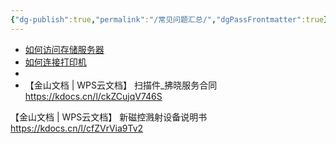 ```yaml
---
{"dg-publish":true,"permalink":"/常见问题汇总/","dgPassFrontmatter":true}
---
```


- [如何访问存储服务器](https://www.bilibili.com/video/BV1RDyaYPE7y/?vd_source=5f933327ade9dc638bf321191db16b55)
- [如何连接打印机](https://www.bilibili.com/video/BV1LtyhYwEcS/?vd_source=5f933327ade9dc638bf321191db16b55)
- 
- 【金山文档 | WPS云文档】 扫描件_拂晓服务合同
https://kdocs.cn/l/ckZCujqV746S

【金山文档 | WPS云文档】 新磁控溅射设备说明书
https://kdocs.cn/l/cfZVrVia9Tv2